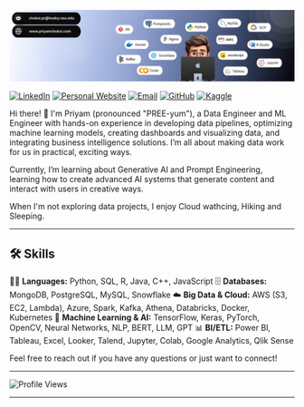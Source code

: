 ![Header Image](https://github.com/priyam-choksi/priyam-choksi/blob/main/header.jpeg)

[![LinkedIn](https://img.shields.io/badge/LinkedIn-blue?style=flat&logo=linkedin&logoColor=white)](https://linkedin.com/choksipriyam)
[![Personal Website](https://img.shields.io/badge/Website-pink?style=flat&logo=google-chrome&logoColor=white)](https://priyamchoksi.com)
[![Email](https://img.shields.io/badge/Email-red?style=flat&logo=gmail&logoColor=white)](mailto:choksi.pr@northeastern.edu)
[![GitHub](https://img.shields.io/badge/GitHub-black?style=flat&logo=github&logoColor=white)](https://github.com/priyam-choksi)
[![Kaggle](https://img.shields.io/badge/Kaggle-blue?style=flat&logo=kaggle&logoColor=white)](https://www.kaggle.com/priyamchoksi)

Hi there! 👋 I'm Priyam (pronounced "PREE-yum"), a Data Engineer and ML Engineer with hands-on experience in developing data pipelines, optimizing machine learning models, creating dashboards and visualizing data, and integrating business intelligence solutions. I’m all about making data work for us in practical, exciting ways.   

Currently, I’m learning about Generative AI and Prompt Engineering, learning how to create advanced AI systems that generate content and interact with users in creative ways.

When I'm not exploring data projects, I enjoy Cloud wathcing, Hiking and Sleeping. 

---
## 🛠️ Skills

🧑‍💻 **Languages:** Python, SQL, R, Java, C++, JavaScript
🗄️ **Databases:** MongoDB, PostgreSQL, MySQL, Snowflake
☁️ **Big Data & Cloud:** AWS (S3, EC2, Lambda), Azure, Spark, Kafka, Athena, Databricks, Docker, Kubernetes
🤖 **Machine Learning & AI:** TensorFlow, Keras, PyTorch, OpenCV, Neural Networks, NLP, BERT, LLM, GPT
📊 **BI/ETL:** Power BI, Tableau, Excel, Looker, Talend, Jupyter, Colab, Google Analytics, Qlik Sense

Feel free to reach out if you have any questions or just want to connect!

---

![Profile Views](https://komarev.com/ghpvc/?username=priyamchoksi&color=blue)

---
